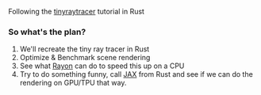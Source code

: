 Following the [tinyraytracer](https://github.com/ssloy/tinyraytracer/wiki/Part-1:-understandable-raytracing) tutorial in Rust


### So what's the plan?
  1. We'll recreate the tiny ray tracer in Rust
  2. Optimize & Benchmark scene rendering
  3. See what [Rayon](https://github.com/rayon-rs/rayon) can do to speed this up on a CPU
  4. Try to do something funny, call [JAX](https://github.com/google/jax) from Rust and see if we can do the rendering on GPU/TPU that way.
